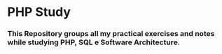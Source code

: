 # PHP Study
 
 ### This Repository groups all my practical exercises and notes while studying PHP, SQL e Software Architecture.